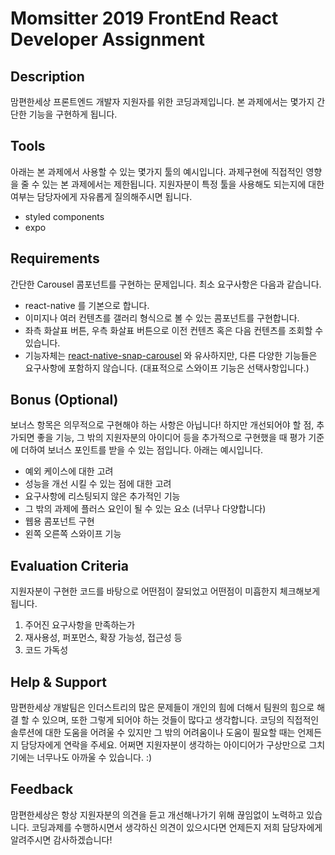 
# Momsitter 2019 FrontEnd React Developer Assignment

## Description

맘편한세상 프론트엔드 개발자 지원자를 위한 코딩과제입니다.
본 과제에서는 몇가지 간단한 기능을 구현하게 됩니다.

## Tools

아래는 본 과제에서 사용할 수 있는 몇가지 툴의 예시입니다.
과제구현에 직접적인 영향을 줄 수 있는 본 과제에서는 제한됩니다.
지원자분이 특정 툴을 사용해도 되는지에 대한 여부는 담당자에게 자유롭게 질의해주시면 됩니다.

- styled components
- expo

## Requirements

간단한 Carousel 콤포넌트를 구현하는 문제입니다. 최소 요구사항은 다음과 같습니다.

- react-native 를 기본으로 합니다.
- 이미지나 여러 컨텐츠를 갤러리 형식으로 볼 수 있는 콤포넌트를 구현합니다.
- 좌측 화살표 버튼, 우측 화살표 버튼으로 이전 컨텐츠 혹은 다음 컨텐츠를 조회할 수 있습니다.
- 기능자체는 [react-native-snap-carousel](https://github.com/archriss/react-native-snap-carousel) 와 유사하지만, 다른 다양한 기능들은 요구사항에 포함하지 않습니다. (대표적으로 스와이프 기능은 선택사항입니다.)


## Bonus (Optional)

보너스 항목은 의무적으로 구현해야 하는 사항은 아닙니다!
하지만 개선되어야 할 점, 추가되면 좋을 기능, 그 밖의 지원자분의 아이디어 등을 추가적으로 구현했을 때
평가 기준에 더하여 보너스 포인트를 받을 수 있는 점입니다. 아래는 예시입니다.

* 예외 케이스에 대한 고려
* 성능을 개선 시킬 수 있는 점에 대한 고려
* 요구사항에 리스팅되지 않은 추가적인 기능
* 그 밖의 과제에 플러스 요인이 될 수 있는 요소 (너무나 다양합니다)
* 웹용 콤포넌트 구현
* 왼쪽 오른쪽 스와이프 기능

## Evaluation Criteria

지원자분이 구현한 코드를 바탕으로 어떤점이 잘되었고 어떤점이 미흡한지 체크해보게 됩니다.

1. 주어진 요구사항을 만족하는가
2. 재사용성, 퍼포먼스, 확장 가능성, 접근성 등
3. 코드 가독성

## Help & Support

맘편한세상 개발팀은 인더스트리의 많은 문제들이 개인의 힘에 더해서 팀원의 힘으로 해결 할 수 있으며,
또한 그렇게 되어야 하는 것들이 많다고 생각합니다.
코딩의 직접적인 솔루션에 대한 도움을 어려울 수 있지만 그 밖의 어려움이나 도움이 필요할 때는 언제든지
담당자에게 연락을 주세요.
어쩌면 지원자분이 생각하는 아이디어가 구상만으로 그치기에는 너무나도 아까울 수 있습니다. :)

## Feedback

맘편한세상은 항상 지원자분의 의견을 듣고 개선해나가기 위해 끊임없이 노력하고 있습니다.
코딩과제를 수행하시면서 생각하신 의견이 있으시다면 언제든지 저희 담당자에게 알려주시면 감사하겠습니다!
